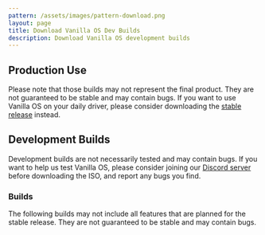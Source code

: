 ```yaml
---
pattern: /assets/images/pattern-download.png
layout: page
title: Download Vanilla OS Dev Builds
description: Download Vanilla OS development builds
---
```


## Production Use
Please note that those builds may not represent the final product. They are not guaranteed to be stable and may contain bugs. If you want to use Vanilla OS on your daily driver, please consider downloading the [stable release](/download) instead.

## Development Builds
Development builds are not necessarily tested and may contain bugs. If you want to help us test Vanilla OS, please consider joining our [<ion-icon name="logo-discord"></ion-icon> Discord server](https://discord.gg/3cD2Q7Ht3S) before downloading the ISO, and report any bugs you find.

### Builds
The following builds may not include all features that are planned for the stable release. They are not guaranteed to be stable and may contain bugs.

<table id="builds_table"></table>
<script type="text/javascript" src="/assets/js/releases.js"></script>

